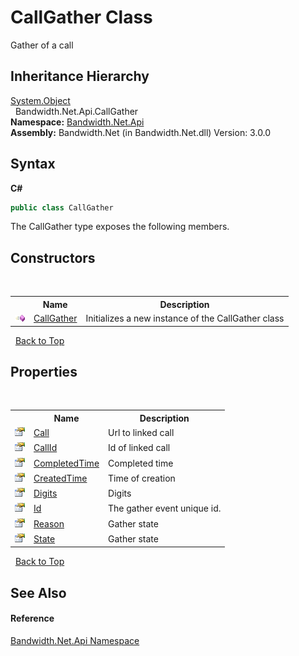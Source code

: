 ﻿# CallGather Class
 

Gather of a call


## Inheritance Hierarchy
<a href="http://msdn2.microsoft.com/en-us/library/e5kfa45b" target="_blank">System.Object</a><br />&nbsp;&nbsp;Bandwidth.Net.Api.CallGather<br />
**Namespace:**&nbsp;<a href ="N_Bandwidth_Net_Api.md">Bandwidth.Net.Api</a><br />**Assembly:**&nbsp;Bandwidth.Net (in Bandwidth.Net.dll) Version: 3.0.0

## Syntax

**C#**<br />
``` C#
public class CallGather
```

The CallGather type exposes the following members.


## Constructors
&nbsp;<table><tr><th></th><th>Name</th><th>Description</th></tr><tr><td>![Public method](media/pubmethod.gif "Public method")</td><td><a href ="M_Bandwidth_Net_Api_CallGather__ctor.md">CallGather</a></td><td>
Initializes a new instance of the CallGather class</td></tr></table>&nbsp;
<a href="#callgather-class">Back to Top</a>

## Properties
&nbsp;<table><tr><th></th><th>Name</th><th>Description</th></tr><tr><td>![Public property](media/pubproperty.gif "Public property")</td><td><a href ="P_Bandwidth_Net_Api_CallGather_Call.md">Call</a></td><td>
Url to linked call</td></tr><tr><td>![Public property](media/pubproperty.gif "Public property")</td><td><a href ="P_Bandwidth_Net_Api_CallGather_CallId.md">CallId</a></td><td>
Id of linked call</td></tr><tr><td>![Public property](media/pubproperty.gif "Public property")</td><td><a href ="P_Bandwidth_Net_Api_CallGather_CompletedTime.md">CompletedTime</a></td><td>
Completed time</td></tr><tr><td>![Public property](media/pubproperty.gif "Public property")</td><td><a href ="P_Bandwidth_Net_Api_CallGather_CreatedTime.md">CreatedTime</a></td><td>
Time of creation</td></tr><tr><td>![Public property](media/pubproperty.gif "Public property")</td><td><a href ="P_Bandwidth_Net_Api_CallGather_Digits.md">Digits</a></td><td>
Digits</td></tr><tr><td>![Public property](media/pubproperty.gif "Public property")</td><td><a href ="P_Bandwidth_Net_Api_CallGather_Id.md">Id</a></td><td>
The gather event unique id.</td></tr><tr><td>![Public property](media/pubproperty.gif "Public property")</td><td><a href ="P_Bandwidth_Net_Api_CallGather_Reason.md">Reason</a></td><td>
Gather state</td></tr><tr><td>![Public property](media/pubproperty.gif "Public property")</td><td><a href ="P_Bandwidth_Net_Api_CallGather_State.md">State</a></td><td>
Gather state</td></tr></table>&nbsp;
<a href="#callgather-class">Back to Top</a>

## See Also


#### Reference
<a href ="N_Bandwidth_Net_Api.md">Bandwidth.Net.Api Namespace</a><br />
